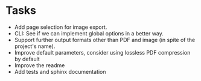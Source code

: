 <!-- SPDX-FileCopyrightText: 2022 geisserml <geisserml@gmail.com> -->
<!-- SPDX-License-Identifier: CC-BY-4.0 -->

# Tasks

* Add page selection for image export.
* CLI: See if we can implement global options in a better way.
* Support further output formats other than PDF and image (in spite of the project's name).
* Improve default parameters, consider using lossless PDF compression by default
* Improve the readme
* Add tests and sphinx documentation
